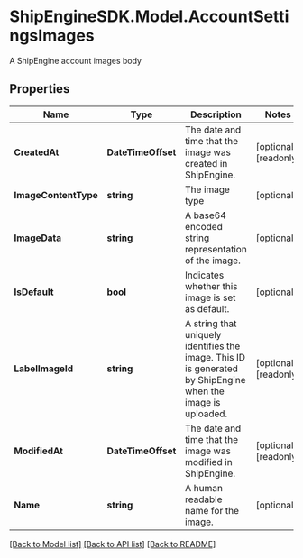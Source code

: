 # ShipEngineSDK.Model.AccountSettingsImages
A ShipEngine account images body

## Properties

Name | Type | Description | Notes
------------ | ------------- | ------------- | -------------
**CreatedAt** | **DateTimeOffset** | The date and time that the image was created in ShipEngine. | [optional] [readonly] 
**ImageContentType** | **string** | The image type | [optional] 
**ImageData** | **string** | A base64 encoded string representation of the image.  | [optional] 
**IsDefault** | **bool** | Indicates whether this image is set as default.  | [optional] 
**LabelImageId** | **string** | A string that uniquely identifies the image. This ID is generated by ShipEngine when the image is uploaded.  | [optional] [readonly] 
**ModifiedAt** | **DateTimeOffset** | The date and time that the image was modified in ShipEngine. | [optional] [readonly] 
**Name** | **string** | A human readable name for the image.  | [optional] 

[[Back to Model list]](../../README.md#documentation-for-models) [[Back to API list]](../../README.md#documentation-for-api-endpoints) [[Back to README]](../../README.md)

